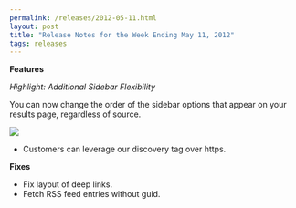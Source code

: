 ```yaml
---
permalink: /releases/2012-05-11.html
layout: post
title: "Release Notes for the Week Ending May 11, 2012"
tags: releases
---
```

<p><strong>Features</strong></p>
<p><em>Highlight: Additional Sidebar Flexibility</em></p>
<p>You can now change the order of the sidebar options that appear on your results page, regardless of source.</p>
<p><img src="https://9fddeb862c037f6d2190-f1564c64756a8cfee25b6b19953b1d23.ssl.cf2.rackcdn.com/tumblr_m42l7i8Z251qid15q.png"/></p>
<ul><li>Customers can leverage our discovery tag over https.</li>
</ul><p><strong>Fixes</strong></p>
<ul><li>Fix layout of deep links.</li>
<li>Fetch RSS feed entries without guid.</li>
</ul>
